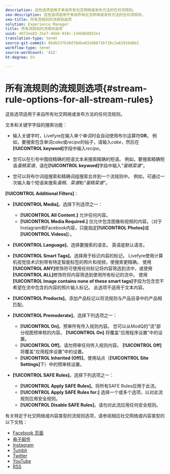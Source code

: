 ```yaml
---
description: 这些选项适用于来自所有社交网络或发布方法的任何流规则。
seo-description: 这些选项适用于来自所有社交网络或发布方法的任何流规则。
seo-title: 所有流规则的流规则选项
solution: Experience Manager
title: 所有流规则的流规则选项
uuid: 4072ee83-31e7-4de6-918c-134b8b8032e1
translation-type: tm+mt
source-git-commit: 8bdb537b38d78dba033d6671b710c2a61934d6b2
workflow-type: tm+mt
source-wordcount: '412'
ht-degree: 5%

---
```



# 所有流规则的流规则选项{#stream-rule-options-for-all-stream-rules}

这些选项适用于来自所有社交网络或发布方法的任何流规则。

文本和关键字字段的搜索功能：

* 输入关键字时，Livefyre在输入单个单词时会自动使用布尔运算符&#x200B;**OR**。 例如，要搜索包含单词&#x200B;*cake*&#x200B;或&#x200B;*recipe*&#x200B;的帖子，请输入&#x200B;*cake*，然后在&#x200B;**[!UICONTROL keyword]**&#x200B;字段中输入&#x200B;*recipe*。

* 您可以在引号中围绕精确的短语文本来搜索精确的短语。 例如，要搜索精确短语&#x200B;*蛋糕菜谱*，请在&#x200B;**[!UICONTROL keyword]**&#x200B;字段中输入&#x200B;*&quot;蛋糕菜谱&quot;*。

* 您可以将布尔词组搜索和精确词组搜索合并到一个流规则中。 例如，可通过一次输入每个短语来搜索&#x200B;*蛋糕*、*菜谱*&#x200B;和&#x200B;*&quot;蛋糕菜谱&quot;*。

**[!UICONTROL Additional Filters]**：

* **[!UICONTROL Media]**。选择下列选项之一：

   * **[!UICONTROL All Content.]** 允许任何内容。
   * **[!UICONTROL Media Required.]** 仅允许包含图像和视频的内容。（对于Instagram和Facebook内容，只能指定&#x200B;**[!UICONTROL Photos]**&#x200B;或&#x200B;**[!UICONTROL Videos]**）。

* **[!UICONTROL Language]**。选择要搜索的语言。 英语是默认语言。
* **[!UICONTROL Smart Tags]**。选择用于标识内容的标记。 Livefyre使用计算机视觉技术识别带有特定智能标签的照片和视频，使搜索更精确。 使用&#x200B;**[!UICONTROL ANY]**&#x200B;修饰符可使用任何标记将内容筛选到流中，或使用&#x200B;**[!UICONTROL ALL]**&#x200B;修饰符将内容筛选到使用所有标记的流中。 使用&#x200B;**[!UICONTROL Image contains none of these smart tags]**&#x200B;字段为包含您不希望在流中包含的内容的照片输入标记。 此选项不适用于文本内容。

* **[!UICONTROL Products]**。添加产品标记以将流规则与产品目录中的产品相匹配。
* **[!UICONTROL Premoderate]**。选择下列选项之一：

   * **[!UICONTROL On]**。预审所有传入规则内容。 您可以从ModQ的“流”部分视图预审核的内容。 **[!UICONTROL On]** 将覆盖“应用程序设置”中的设置。
   * **[!UICONTROL Off]**。请勿预审任何传入规则内容。 **[!UICONTROL Off]** 将覆盖“应用程序设置”中的设置。
   * **[!UICONTROL Inherited (Off)]**。使用站点（**[!UICONTROL Site Settings]**&#x200B;下）中的预审核设置。

* **[!UICONTROL SAFE Rules]**。选择下列选项之一：
   * **[!UICONTROL Apply SAFE Rules]**。将所有SAFE Rules应用于此流。
   * **[!UICONTROL Apply SAFE Rules for:]** 选择一个或多个选项，以对此流规则应用安全规则。
   * **[!UICONTROL Disable SAFE Rules]**。请勿对此流应用任何安全规则。

有关特定于社交网络或内容类型的流规则选项，请参阅相应社交网络或内容类型的以下文档：

* [Facebook 页面](../c-streams/c-facebook-page-rules.md#c_facebook_page_rules)
* [电子邮件](../c-streams/c-email-rules.md#c_email_rules)
* [Instagram](../c-streams/c-instagram-rules.md#c_instagram_rules)
* [Tumblr](../c-streams/c-tumblr-rules.md#c_tumblr_rules)
* [Twitter](../c-streams/c-twitter-rules.md#c_twitter_rules)
* [YouTube](../c-streams/c-youtube-rules/c-youtube-rules.md#c_youtube_rules)
* [RSS](../c-streams/c-rss-rules-streams.md#c_rss_rules_streams)
